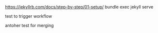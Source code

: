 https://jekyllrb.com/docs/step-by-step/01-setup/
bundle exec jekyll serve

test to trigger workflow

antoher test for merging
